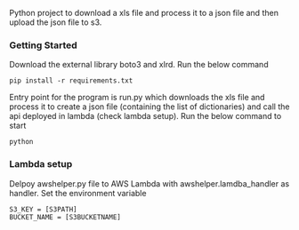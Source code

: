 
Python project to download a xls file and process it to a json file and then upload the json file to s3.

### Getting Started

Download the external library boto3 and xlrd. Run the below command

```
pip install -r requirements.txt
```

Entry point for the program is run.py which downloads the xls file and process it to create a json file (containing the list of dictionaries) and call the api deployed in lambda (check lambda setup). Run the below command to start

```
python 
```

### Lambda setup

Delpoy awshelper.py file to AWS Lambda with awshelper.lamdba_handler as handler.
Set the environment variable 

```
S3_KEY = [S3PATH]
BUCKET_NAME = [S3BUCKETNAME]
```



